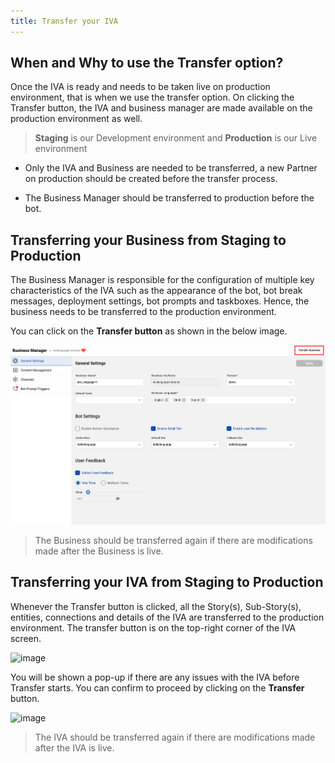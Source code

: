 ```yaml
---
title: Transfer your IVA
---
```


## When and Why to use the Transfer option?

Once the IVA is ready and needs to be taken live on production environment, that is when we use the transfer option. On clicking the Transfer button, the IVA and business manager are made available on the production environment as well.

> **Staging** is our Development environment and **Production** is our Live environment

- Only the IVA and Business are needed to be transferred, a new Partner on production should be created before the transfer process.

- The Business Manager should be transferred to production before the bot.

## Transferring your Business from Staging to Production

The Business Manager is responsible for the configuration of multiple key characteristics of the IVA such as the appearance of the bot, bot break messages, deployment settings, bot prompts and taskboxes. Hence, the business needs to be transferred to the production environment.

You can click on the **Transfer button** as shown in the below image.

![TB_1](assets/Business14.png)

> The Business should be transferred again if there are modifications made after the Business is live.

## Transferring your IVA from Staging to Production

Whenever the Transfer button is clicked, all the Story(s), Sub-Story(s), entities, connections and details of the IVA are transferred to the production environment. The transfer button is on the top-right corner of the IVA screen.

![image](https://user-images.githubusercontent.com/75118325/113772963-035d9600-9743-11eb-9bde-afb5ab4abefa.png)

You will be shown a pop-up if there are any issues with the IVA before Transfer starts. You can confirm to proceed by clicking on the **Transfer** button.

![image](https://user-images.githubusercontent.com/75118325/113773013-11abb200-9743-11eb-8cc4-59a64fe163ec.png)

> The IVA should be transferred again if there are modifications made after the IVA is live.

